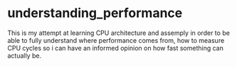 # understanding_performance
This is my attempt at learning CPU architecture and assemply in order to be able to fully understand where performance comes from, how to measure CPU cycles so i can have an informed opinion on how fast something can actually be.
